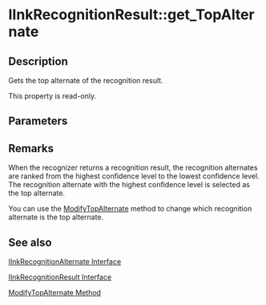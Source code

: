 # IInkRecognitionResult::get_TopAlternate

## Description

Gets the top alternate of the recognition result.

This property is read-only.

## Parameters

## Remarks

When the recognizer returns a recognition result, the recognition alternates are ranked from the highest confidence level to the lowest confidence level. The recognition alternate with the highest confidence level is selected as the top alternate.

You can use the [ModifyTopAlternate](https://learn.microsoft.com/windows/desktop/api/msinkaut/nf-msinkaut-iinkrecognitionresult-modifytopalternate) method to change which recognition alternate is the top alternate.

## See also

[IInkRecognitionAlternate Interface](https://learn.microsoft.com/windows/desktop/api/msinkaut/nn-msinkaut-iinkrecognitionalternate)

[IInkRecognitionResult Interface](https://learn.microsoft.com/windows/desktop/api/msinkaut/nn-msinkaut-iinkrecognitionresult)

[ModifyTopAlternate Method](https://learn.microsoft.com/windows/desktop/api/msinkaut/nf-msinkaut-iinkrecognitionresult-modifytopalternate)